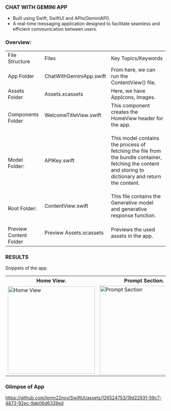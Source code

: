 ### CHAT WITH GEMINI APP
- Built using Swift, SwiftUI and APIs(GeminiAPI).
- A real-time messaging application designed to facilitate seamless and efficient communication between users.

### Overview:
<table>
  <tr>
    <td>File Structure</td>
    <td>Files</td>
    <td>Key Topics/Keywords</td>
  </tr>
  <tr>
    <td>App Folder</td>
    <td>ChatWithGeminiApp.swift</td>
    <td>From here, we can run the ContentView() file.</td>
  </tr>
  <tr>
    <td>Assets Folder</td>
    <td>Assets.xcassets</td>
    <td>Here, we have AppIcons, Images.</td>
  </tr>
  <tr>
    <td>Components Folder</td>
    <td>
      <dl>WelcomeTitleView.swift</dl>
    </td>
    <td>
      <dl>This component creates the HomeView header for the app.</dl>
    </td>
  </tr>
  <tr>
    <td>Model Folder:</td>
    <td>
      <dl>APIKey.swift </dl>
    </td>
    <td>
      <dl>This model contains the process of fetching the file from the bundle container, fetching the content and storing to dictionary and return the content.</dl>
    </td>
  </tr>
  <tr>
    <td>Root Folder:</td>
    <td>
      <dl>ContentView.swift </dl>
    </td>
    <td>
      <dl>This file contains the Generative model and generative response function.</dl>
    </td>
  </tr>
  <tr>
    <td>Preview Content Folder</td>
    <td>
      <dl>Preview Assets.xcassets</dl>
    </td>
    <td>
      <dl> Previews the used assets in the app.</dl>
    </td>
  </tr>
</table>


### RESULTS
Snippets of the app.

<table>
  <tr>
    <th>Home View.</th>
    <th>Prompt Section.</th>
    <th>Resulted View.</th>
  </tr>
  <tr>
<!--     <td><img src="screenshots/Screenshot_1582745092.png" width=270 height=480></td> -->
    <td><img width="273" alt="Home View" src="https://github.com/lxmn22nov/SwiftUI/assets/126524753/e1cdb478-9b88-496c-a318-7380de309589"></td>
    <td><img width="278" alt="Prompt Section" src="https://github.com/lxmn22nov/SwiftUI/assets/126524753/4d8f352f-1ff2-4fdc-b306-3bdafc086213"></td>
    <td><img width="278" alt="Resulted View" src="https://github.com/lxmn22nov/SwiftUI/assets/126524753/63722983-e2d1-482e-aea3-9e145b7aeb60"></td>
  </tr>
 </table>

### Glimpse of App

https://github.com/lxmn22nov/SwiftUI/assets/126524753/19d22931-59c7-4873-92ec-9ab06d6339ed
